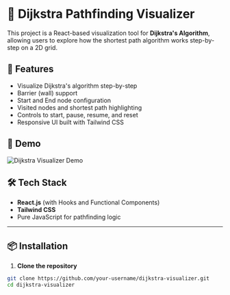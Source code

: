 # 🧭 Dijkstra Pathfinding Visualizer

This project is a React-based visualization tool for **Dijkstra's Algorithm**, allowing users to explore how the shortest path algorithm works step-by-step on a 2D grid.

## 🚀 Features

- Visualize Dijkstra's algorithm step-by-step
- Barrier (wall) support
- Start and End node configuration
- Visited nodes and shortest path highlighting
- Controls to start, pause, resume, and reset
- Responsive UI built with Tailwind CSS

## 📸 Demo

![Dijkstra Visualizer Demo](demo.gif) <!-- Optional: add a gif or screenshot -->

## 🛠️ Tech Stack

- **React.js** (with Hooks and Functional Components)
- **Tailwind CSS**
- Pure JavaScript for pathfinding logic

---

## 📦 Installation

1. **Clone the repository**

```bash
git clone https://github.com/your-username/dijkstra-visualizer.git
cd dijkstra-visualizer
